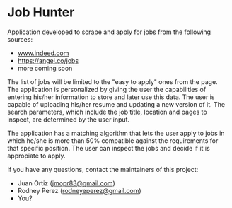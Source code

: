 Job Hunter
====

Application developed to scrape and apply for jobs from the following sources:
- www.indeed.com
- https://angel.co/jobs
- more coming soon

The list of jobs will be limited to the "easy to apply" ones from the page. The application is personalized by giving the user the capabilities of entering his/her information to store and later use this data. The user is capable of uploading his/her resume and updating a new version of it. The search parameters, which include the job title, location and pages to inspect, are determined by the user input. 

The application has a matching algorithm that lets the user apply to jobs in which he/she is more than 50% compatible against the requirements for that specific position. The user can inspect the jobs and decide if it is appropiate to apply. 

If you have any questions, contact the maintainers of this project:

- Juan Ortiz (jmopr83@gmail.com)
- Rodney Perez (rodneyeperez@gmail.com)
- You?
